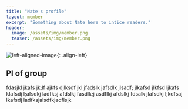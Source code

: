 ```yaml
---
title: "Nate's profile"
layout: member
excerpt: "Something about Nate here to intice readers."
header:
  image: /assets/img/member.png
  teaser: /assets/img/member.png
---
```


![left-aligned-image](../../assets/img/member.png){: .align-left} 
## PI of group

fdasjkl jkafs jk;lf ajkfs djlksdf jkl jfadslk jafsdlk jlsadf; jlkafsd jlkfsd ljkafs klafsdj l;afsdkj ladfksj afdslkj fasdlk;j asdflkj afdslkj fdsalk jlafsdkj l;kdfsaj lkafsdj ladfksjalsdfkjadflsjk
